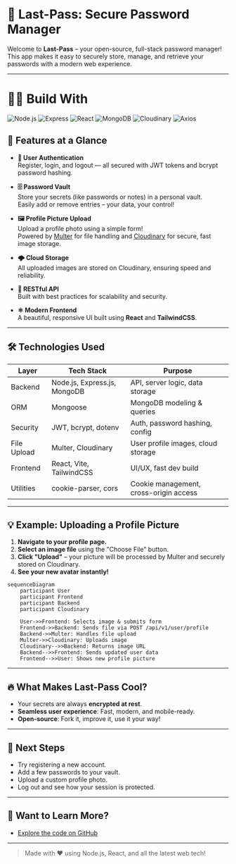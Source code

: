# 🚀 Last-Pass: Secure Password Manager

Welcome to **Last-Pass** – your open-source, full-stack password manager!  
This app makes it easy to securely store, manage, and retrieve your passwords with a modern web experience.

---
# 🧑‍💻 Build With
![Node.js](https://img.shields.io/badge/Node.js-339933?style=for-the-badge&logo=nodedotjs&logoColor=white)
![Express](https://img.shields.io/badge/Express.js-000000?style=for-the-badge&logo=express&logoColor=white)
![React](https://img.shields.io/badge/React-blue?style=for-the-badge&logo=react&logoColor=white)
![MongoDB](https://img.shields.io/badge/MongoDB-4EA94B?style=for-the-badge&logo=mongodb&logoColor=white)
![Cloudinary](https://img.shields.io/badge/Cloudinary-3448C5?style=for-the-badge&logo=cloudinary&logoColor=white)
![Axios](https://img.shields.io/badge/Axios-black?style=for-the-badge&logo=axios&logoColor=aqua)

## 🌟 Features at a Glance

- **🔐 User Authentication**  
  Register, login, and logout — all secured with JWT tokens and bcrypt password hashing.

- **🗄️ Password Vault**  
  Store your secrets (like passwords or notes) in a personal vault.  
  Easily add or remove entries – your data, your control!

- **🖼️ Profile Picture Upload**  
  Upload a profile photo using a simple form!  
  Powered by [Multer](https://github.com/expressjs/multer) for file handling and [Cloudinary](https://cloudinary.com/) for secure, fast image storage.

- **🌩️ Cloud Storage**  
  All uploaded images are stored on Cloudinary, ensuring speed and reliability.

- **📲 RESTful API**  
  Built with best practices for scalability and security.

- **⚛️ Modern Frontend**  
  A beautiful, responsive UI built using **React** and **TailwindCSS**.

---

## 🛠️ Technologies Used

| Layer     | Tech Stack                        | Purpose                                |
|-----------|-----------------------------------|----------------------------------------|
| Backend   | Node.js, Express.js, MongoDB      | API, server logic, data storage        |
| ORM       | Mongoose                          | MongoDB modeling & queries             |
| Security  | JWT, bcrypt, dotenv               | Auth, password hashing, config         |
| File Upload | Multer, Cloudinary              | User profile images, cloud storage     |
| Frontend  | React, Vite, TailwindCSS          | UI/UX, fast dev build                  |
| Utilities | cookie-parser, cors               | Cookie management, cross-origin access |

---

## 💡 Example: Uploading a Profile Picture

1. **Navigate to your profile page.**
2. **Select an image file** using the "Choose File" button.
3. **Click "Upload"** – your picture will be processed by Multer and securely stored on Cloudinary.
4. **See your new avatar instantly!**

```mermaid
sequenceDiagram
    participant User
    participant Frontend
    participant Backend
    participant Cloudinary

    User->>Frontend: Selects image & submits form
    Frontend->>Backend: Sends file via POST /api/v1/user/profile
    Backend->>Multer: Handles file upload
    Multer->>Cloudinary: Uploads image
    Cloudinary-->>Backend: Returns image URL
    Backend-->>Frontend: Sends updated user data
    Frontend-->>User: Shows new profile picture
```

---

## 🔥 What Makes Last-Pass Cool?

- Your secrets are always **encrypted at rest**.
- **Seamless user experience**: Fast, modern, and mobile-ready.
- **Open-source**: Fork it, improve it, use it your way!

---

## 🏁 Next Steps

- Try registering a new account.
- Add a few passwords to your vault.
- Upload a custom profile photo.
- Log out and see how your session is protected.

---

## 👀 Want to Learn More?

- [Explore the code on GitHub](https://github.com/havker02/Last-Pass)
---

> Made with ❤️ using Node.js, React, and all the latest web tech!
